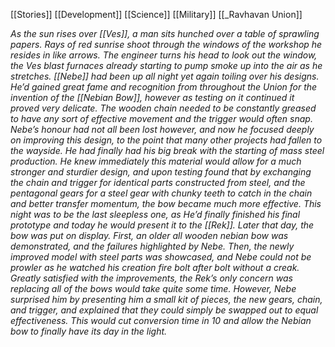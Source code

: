 [[Stories]]
[[Development]]
[[Science]]
[[Military]]
[[_Ravhavan Union]]

*As the sun rises over [[Ves]], a man sits hunched over a table of sprawling papers. Rays of red sunrise shoot through the windows of the workshop he resides in like arrows. The engineer turns his head to look out the window, the Ves blast furnaces already starting to pump smoke up into the air as he stretches. [[Nebe]] had been up all night yet again toiling over his designs. He’d gained great fame and recognition from throughout the Union for the invention of the [[Nebian Bow]], however as testing on it continued it proved very delicate. The wooden chain needed to be constantly greased to have any sort of effective movement and the trigger would often snap. Nebe’s honour had not all been lost however, and now he focused deeply on improving this design, to the point that many other projects had fallen to the wayside. He had finally had his big break with the starting of mass steel production. He knew immediately this material would allow for a much stronger and sturdier design, and upon testing found that by exchanging the chain and trigger for identical parts constructed from steel, and the pentagonal gears for a steel gear with chunky teeth to catch in the chain and better transfer momentum, the bow became much more effective. This night was to be the last sleepless one, as He’d finally finished his final prototype and today he would present it to the [[Rek]]. Later that day, the bow was put on display. First, an older all wooden nebian bow was demonstrated, and the failures highlighted by Nebe. Then, the newly improved model with steel parts was showcased, and Nebe could not be prowler as he watched his creation fire bolt after bolt without a creak. Greatly satisfied with the improvements, the Rek’s only concern was replacing all of the bows would take quite some time. However, Nebe surprised him by presenting him a small kit of pieces, the new gears, chain, and trigger, and explained that they could simply be swapped out to equal effectiveness. This would cut conversion time in 10 and allow the Nebian bow to finally have its day in the light.*